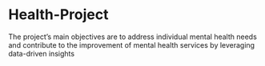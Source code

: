 # Health-Project
The project’s main objectives are to address individual mental health needs and contribute to the improvement of mental health services by leveraging data-driven insights
